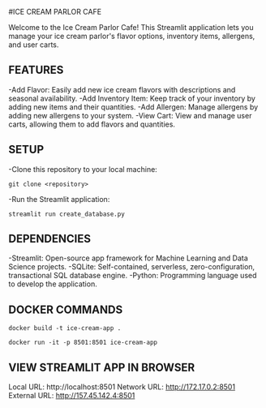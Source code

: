 #ICE CREAM PARLOR CAFE

Welcome to the Ice Cream Parlor Cafe! This Streamlit application lets you manage your ice cream parlor's flavor options, inventory items, allergens, and user carts.

## FEATURES

-Add Flavor: Easily add new ice cream flavors with descriptions and seasonal availability.
-Add Inventory Item: Keep track of your inventory by adding new items and their quantities.
-Add Allergen: Manage allergens by adding new allergens to your system.
-View Cart: View and manage user carts, allowing them to add flavors and quantities.

## SETUP

-Clone this repository to your local machine:
```
git clone <repository>
```

-Run the Streamlit application:
```
streamlit run create_database.py
```

## DEPENDENCIES

-Streamlit: Open-source app framework for Machine Learning and Data Science projects.
-SQLite: Self-contained, serverless, zero-configuration, transactional SQL database engine.
-Python: Programming language used to develop the application.

## DOCKER COMMANDS

```
docker build -t ice-cream-app .
```
```
docker run -it -p 8501:8501 ice-cream-app
```

## VIEW STREAMLIT APP IN BROWSER

Local URL: http://localhost:8501
Network URL: http://172.17.0.2:8501
External URL: http://157.45.142.4:8501
